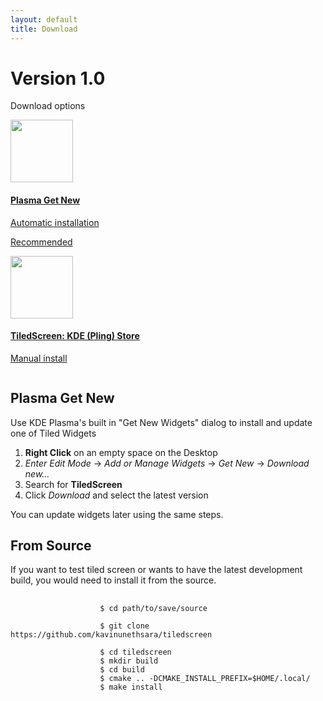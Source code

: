 ```yaml
---
layout: default
title: Download
---
```

# Version 1.0
Download options

<div class="grid x3 adaptive center-content">
    <a class="tile rounded bordered" href="#plasma-get-new">
        <div class="flex column center-content">
            <div class="tile rounded cutout">
                <img src="{{site.baseurl}}/assets/images/edit-download.svg" width=100 height=100 />
            </div>
            <h4> Plasma Get New </h4>
            <p> Automatic installation </p>
            <p class="attention"> Recommended </p>
        </div>
    </a>
    <a class="tile rounded bordered" href="https://store.kde.org/p/2238981">
        <div class="flex column center-content">
            <div class="tile rounded cutout">
                <img src="{{site.baseurl}}/assets/images/globe.svg" width=100 height=100 />
            </div>
            <h4> TiledScreen: KDE (Pling) Store </h4>
            <p> Manual install </p>
        </div>
    </a>
    <!--a class="tile rounded bordered" href="https://store.kde.org/p/2238981">
        <div class="flex column center-content">
            <div class="tile rounded cutout">
                <img src="{{site.baseurl}}/assets/images/globe.svg" width=100 height=100 />
            </div>
            <h4> TiledTray: KDE (Pling) Store </h4>
            <p> Manual install </p>
        </div>
    </a-->
</div>

## Plasma Get New

<div class="flex row center-content spaced">
    <div class="tile gray rounded passive">
        <p> Use KDE Plasma's built in "Get New Widgets" dialog to install and update one of Tiled Widgets </p>
        <ol>
            <li> <b>Right Click</b> on an empty space on the Desktop </li>
            <li> <i>Enter Edit Mode</i> -> <i>Add or Manage Widgets</i> -> <i>Get New</i> -> <i>Download new...</i> </li>
            <li> Search for <b> TiledScreen </b> <!--or <b> TiledTray </b> <--> </li>
            <li> Click <i>Download</i> and select the latest version </li>
        </ol>
        <p> You can update widgets later using the same steps. </p>
    </div>
</div>

## From Source

<div class="flex row center-content spaced">
    <div class="tile gray rounded passive">
        <p> If you want to test tiled screen or wants to have the latest development build, you would need to install it from the source. </p>
        <div class="highlight">
            <pre class="codehilite">
                <code>
                    <span class="nv">$ </span><span class="nb">cd </span>path/to/save/source
                    <!--For TiledScreen-->
                    <span class="nv">$ </span>git clone https://github.com/kavinunethsara/tiledscreen
                    <!--For TiledTray
                    <span class="nv">$ </span>git clone https://github.com/kavinunethsara/tiledtray
                    -->
                    <span class="nv">$ </span><span class="nb">cd </span>tiledscreen
                    <span class="nv">$ </span><span class="nb">mkdir </span>build
                    <span class="nv">$ </span><span class="nb">cd </span>build
                    <span class="nv">$ </span>cmake .. <span class="nt">-DCMAKE_INSTALL_PREFIX</span><span class="o">=</span><span class="nv">$HOME</span>/.local/
                    <span class="nv">$ </span>make <span class="nb">install</span>
                </code>
            </pre>
        </div>
    </div>
</div>
